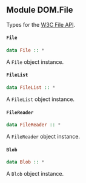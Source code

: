 ## Module DOM.File

Types for the [W3C File API](http://dev.w3.org/2006/webapi/FileAPI/).

#### `File`

``` purescript
data File :: *
```

A `File` object instance.

#### `FileList`

``` purescript
data FileList :: *
```

A `FileList` object instance.

#### `FileReader`

``` purescript
data FileReader :: *
```

A `FileReader` object instance.

#### `Blob`

``` purescript
data Blob :: *
```

A `Blob` object instance.


